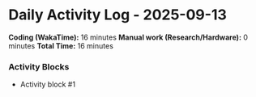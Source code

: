 # Daily Activity Log - 2025-09-13

**Coding (WakaTime):** 16 minutes
**Manual work (Research/Hardware):** 0 minutes
**Total Time:** 16 minutes

### Activity Blocks
- Activity block #1
